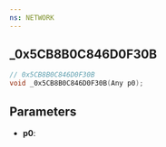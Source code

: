 ```yaml
---
ns: NETWORK
---
```

## _0x5CB8B0C846D0F30B

```c
// 0x5CB8B0C846D0F30B
void _0x5CB8B0C846D0F30B(Any p0);
```

## Parameters
* **p0**:
